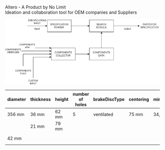 Altero - A Product by No Limit  
Ideation and collaboration tool for OEM companies and Suppliers   
  
![alt text](https://github.com/forybogdanov/altero/blob/main/flow_diagram.jpg)

|diameter|thickness|height|number of holes|brakeDiscType|centering|minThickness|tightening torque|Axle |width |brakingSystem|wearIndicator              |WVANumber  |FMSI     |EAN code     |numberOfPistons|position|assemblySide|axle      |
|--------|---------|------|---------------|-------------|---------|------------|-----------------|-----|------|-------------|---------------------------|-----------|---------|-------------|---------------|--------|------------|----------|
|356 mm  |36 mm    |62 mm |5              |ventilated   |75 mm    |34,4 mm     |140 Nm           |front|      |             |                           |           |         |             |               |        |            |          |
|        |21 mm    |79 mm |               |             |         |            |                 |front|193 mm|Teves        |Prepared for wear indicator|23448,23449|D920 7821|8020584050286|               |        |            |          |
|42 mm   |         |      |               |             |         |            |                 |     |      |ATE          |                           |           |         |             |2              |left    |left        |front left|
